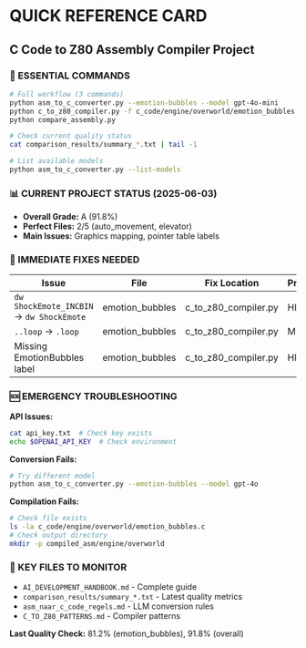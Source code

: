 # QUICK REFERENCE CARD
## C Code to Z80 Assembly Compiler Project

### 🚀 ESSENTIAL COMMANDS

```bash
# Full workflow (3 commands)
python asm_to_c_converter.py --emotion-bubbles --model gpt-4o-mini
python c_to_z80_compiler.py -f c_code/engine/overworld/emotion_bubbles.c  
python compare_assembly.py

# Check current quality status
cat comparison_results/summary_*.txt | tail -1

# List available models
python asm_to_c_converter.py --list-models
```

### 📊 CURRENT PROJECT STATUS (2025-06-03)
- **Overall Grade:** A (91.8%)
- **Perfect Files:** 2/5 (auto_movement, elevator)
- **Main Issues:** Graphics mapping, pointer table labels

### 🔧 IMMEDIATE FIXES NEEDED

| Issue | File | Fix Location | Priority |
|-------|------|--------------|----------|
| `dw ShockEmote_INCBIN` → `dw ShockEmote` | emotion_bubbles | c_to_z80_compiler.py | HIGH |
| `..loop` → `.loop` | emotion_bubbles | c_to_z80_compiler.py | MED |
| Missing EmotionBubbles label | emotion_bubbles | c_to_z80_compiler.py | HIGH |

### 🆘 EMERGENCY TROUBLESHOOTING

**API Issues:**
```bash
cat api_key.txt  # Check key exists
echo $OPENAI_API_KEY  # Check environment
```

**Conversion Fails:**
```bash
# Try different model
python asm_to_c_converter.py --emotion-bubbles --model gpt-4o
```

**Compilation Fails:**
```bash
# Check file exists
ls -la c_code/engine/overworld/emotion_bubbles.c
# Check output directory
mkdir -p compiled_asm/engine/overworld
```

### 📁 KEY FILES TO MONITOR
- `AI_DEVELOPMENT_HANDBOOK.md` - Complete guide
- `comparison_results/summary_*.txt` - Latest quality metrics
- `asm_naar_c_code_regels.md` - LLM conversion rules
- `C_TO_Z80_PATTERNS.md` - Compiler patterns

**Last Quality Check:** 81.2% (emotion_bubbles), 91.8% (overall) 